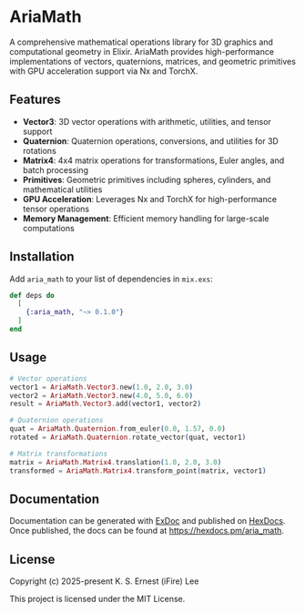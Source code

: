 # AriaMath

A comprehensive mathematical operations library for 3D graphics and computational geometry in Elixir. AriaMath provides high-performance implementations of vectors, quaternions, matrices, and geometric primitives with GPU acceleration support via Nx and TorchX.

## Features

- **Vector3**: 3D vector operations with arithmetic, utilities, and tensor support
- **Quaternion**: Quaternion operations, conversions, and utilities for 3D rotations
- **Matrix4**: 4x4 matrix operations for transformations, Euler angles, and batch processing
- **Primitives**: Geometric primitives including spheres, cylinders, and mathematical utilities
- **GPU Acceleration**: Leverages Nx and TorchX for high-performance tensor operations
- **Memory Management**: Efficient memory handling for large-scale computations

## Installation

Add `aria_math` to your list of dependencies in `mix.exs`:

```elixir
def deps do
  [
    {:aria_math, "~> 0.1.0"}
  ]
end
```

## Usage

```elixir
# Vector operations
vector1 = AriaMath.Vector3.new(1.0, 2.0, 3.0)
vector2 = AriaMath.Vector3.new(4.0, 5.0, 6.0)
result = AriaMath.Vector3.add(vector1, vector2)

# Quaternion operations
quat = AriaMath.Quaternion.from_euler(0.0, 1.57, 0.0)
rotated = AriaMath.Quaternion.rotate_vector(quat, vector1)

# Matrix transformations
matrix = AriaMath.Matrix4.translation(1.0, 2.0, 3.0)
transformed = AriaMath.Matrix4.transform_point(matrix, vector1)
```

## Documentation

Documentation can be generated with [ExDoc](https://github.com/elixir-lang/ex_doc)
and published on [HexDocs](https://hexdocs.pm). Once published, the docs can
be found at <https://hexdocs.pm/aria_math>.

## License

Copyright (c) 2025-present K. S. Ernest (iFire) Lee

This project is licensed under the MIT License.
